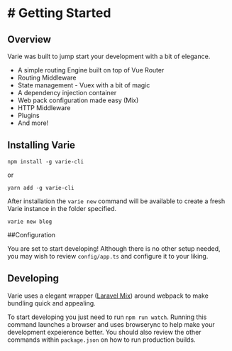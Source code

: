 # # Getting Started
   
  <a name="overview"></a>
  ## Overview
  
  Varie was built to jump start your development with a bit of elegance. 
  
  * A simple routing Engine built on top of Vue Router
  * Routing Middleware
  * State management - Vuex with a bit of magic
  * A dependency injection container
  * Web pack configuration made easy (Mix)
  * HTTP Middleware
  * Plugins
  * And more!
  
  <a name="installation"></a>
  ## Installing Varie
  
  ```npm install -g varie-cli``` 
  
  or
  
  ```yarn add -g varie-cli```
   
   After installation the `varie new` command will be available to create a fresh Varie instance in the folder specified.
   
   ```varie new blog```
   
  <a name="configuration"></a>
  ##Configuration
 
  You are set to start developing! Although there is no other setup needed, you may wish to review
  `config/app.ts` and configure it to your liking.
  
  ## Developing
  Varie uses a elegant wrapper (<a href="https://github.com/JeffreyWay/laravel-mix">Laravel Mix</a>) around webpack to 
  make bundling quick and appealing.
  
  To start developing you just need to run `npm run watch`. Running this command launches a browser and uses browserync 
  to help make your development expeierence better. You should also review the other commands within `package.json` 
  on how to run production builds. 